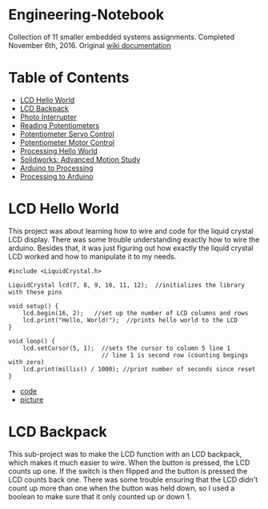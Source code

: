 # Engineering-Notebook
Collection of 11 smaller embedded systems assignments. Completed November 6th, 2016. Original [wiki documentation](http://wiki.chssigma.com/index.php?title=Dani%27s_Engineering_Notebook)
# Table of Contents
* [LCD Hello World](#lcd-hello-world)
* [LCD Backpack](#lcd-backpack)
* [Photo Interrupter](#photo-interrupter)
* [Reading Potentiometers](#reading-potentiometers)
* [Potentiometer Servo Control](#potentiometer-servo-control)
* [Potentiometer Motor Control](#potentiometer-motor-control)
* [Processing Hello World](#processing-hello-world)
* [Solidworks: Advanced Motion Study](#solidworks:-advanced-motion-study)
* [Arduino to Processing](#arduino-to-processing)
* [Processing to Arduino](#processing-to-arduino)

# LCD Hello World
This project was about learning how to wire and code for the liquid crystal LCD display. There was some trouble understanding exactly how to wire the arduino. Besides that, it was just figuring out how exactly the liquid crystal LCD worked and how to manipulate it to my needs.
```
#include <LiquidCrystal.h>
 
LiquidCrystal lcd(7, 8, 9, 10, 11, 12);  //initializes the library with these pins
 
void setup() {
	lcd.begin(16, 2);   //set up the number of LCD columns and rows
	lcd.print("Hello, World!");  //prints hello world to the LCD
}
 
void loop() {
	lcd.setCursor(5, 1);  //sets the cursor to column 5 line 1 
	                      // line 1 is second row (counting begings with zero)
	lcd.print(millis() / 1000); //print number of seconds since reset
}
```
- [code](code/code.py)
- [picture](media/lcdhw.png)
# LCD Backpack
This sub-project was to make the LCD function with an LCD backpack, which makes it much easier to wire. When the button is pressed, the LCD counts up one. If the switch is then flipped and the button is pressed the LCD counts back one. There was some trouble ensuring that the LCD didn't count up more than one when the button was held down, so I used a boolean to make sure that it only counted up or down 1.
```
